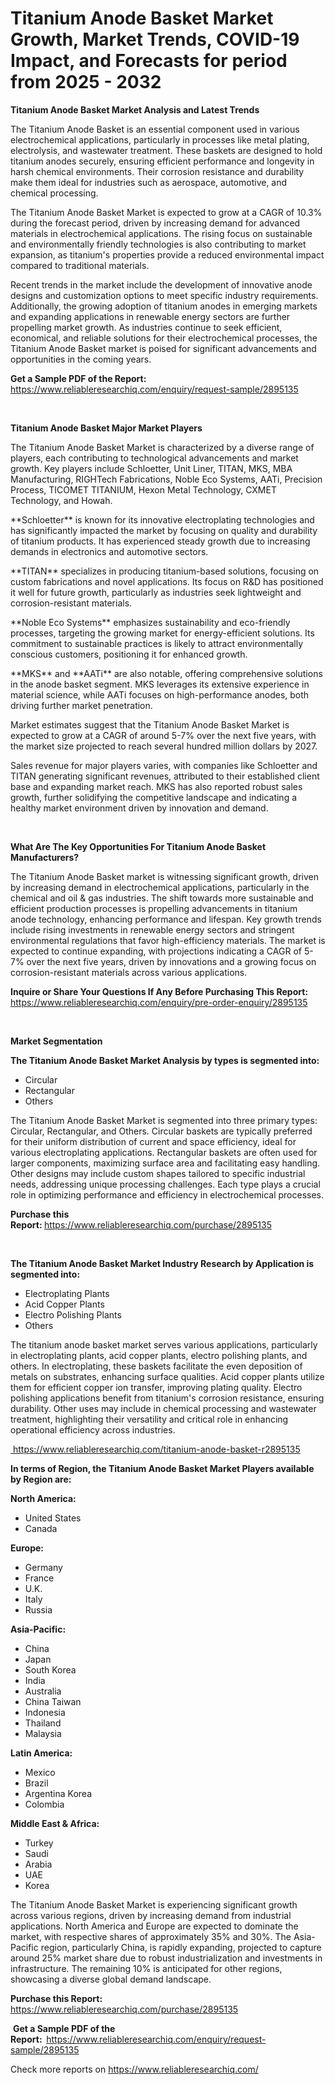 <p><h1>Titanium Anode Basket Market Growth, Market Trends, COVID-19 Impact, and Forecasts for period from 2025 - 2032</h1></p><p><strong>Titanium Anode Basket Market Analysis and Latest Trends</strong></p>
<p><p>The Titanium Anode Basket is an essential component used in various electrochemical applications, particularly in processes like metal plating, electrolysis, and wastewater treatment. These baskets are designed to hold titanium anodes securely, ensuring efficient performance and longevity in harsh chemical environments. Their corrosion resistance and durability make them ideal for industries such as aerospace, automotive, and chemical processing.</p><p>The Titanium Anode Basket Market is expected to grow at a CAGR of 10.3% during the forecast period, driven by increasing demand for advanced materials in electrochemical applications. The rising focus on sustainable and environmentally friendly technologies is also contributing to market expansion, as titanium's properties provide a reduced environmental impact compared to traditional materials.</p><p>Recent trends in the market include the development of innovative anode designs and customization options to meet specific industry requirements. Additionally, the growing adoption of titanium anodes in emerging markets and expanding applications in renewable energy sectors are further propelling market growth. As industries continue to seek efficient, economical, and reliable solutions for their electrochemical processes, the Titanium Anode Basket market is poised for significant advancements and opportunities in the coming years.</p></p>
<p><strong>Get a Sample PDF of the Report:&nbsp;</strong> <a href="https://www.reliableresearchiq.com/enquiry/request-sample/2895135?utm_campaign=3444&utm_medium=2&utm_source=Github&utm_content=ia&utm_term=15032025&utm_id=titanium-anode-basket">https://www.reliableresearchiq.com/enquiry/request-sample/2895135</a></p>
<p>&nbsp;</p>
<p><strong>Titanium Anode Basket Major Market Players</strong></p>
<p><p>The Titanium Anode Basket Market is characterized by a diverse range of players, each contributing to technological advancements and market growth. Key players include Schloetter, Unit Liner, TITAN, MKS, MBA Manufacturing, RIGHTech Fabrications, Noble Eco Systems, AATi, Precision Process, TICOMET TITANIUM, Hexon Metal Technology, CXMET Technology, and Howah.</p><p>**Schloetter** is known for its innovative electroplating technologies and has significantly impacted the market by focusing on quality and durability of titanium products. It has experienced steady growth due to increasing demands in electronics and automotive sectors.</p><p>**TITAN** specializes in producing titanium-based solutions, focusing on custom fabrications and novel applications. Its focus on R&D has positioned it well for future growth, particularly as industries seek lightweight and corrosion-resistant materials.</p><p>**Noble Eco Systems** emphasizes sustainability and eco-friendly processes, targeting the growing market for energy-efficient solutions. Its commitment to sustainable practices is likely to attract environmentally conscious customers, positioning it for enhanced growth.</p><p>**MKS** and **AATi** are also notable, offering comprehensive solutions in the anode basket segment. MKS leverages its extensive experience in material science, while AATi focuses on high-performance anodes, both driving further market penetration.</p><p>Market estimates suggest that the Titanium Anode Basket Market is expected to grow at a CAGR of around 5-7% over the next five years, with the market size projected to reach several hundred million dollars by 2027. </p><p>Sales revenue for major players varies, with companies like Schloetter and TITAN generating significant revenues, attributed to their established client base and expanding market reach. MKS has also reported robust sales growth, further solidifying the competitive landscape and indicating a healthy market environment driven by innovation and demand.</p></p>
<p>&nbsp;</p>
<p><strong>What Are The Key Opportunities For Titanium Anode Basket Manufacturers?</strong></p>
<p><p>The Titanium Anode Basket market is witnessing significant growth, driven by increasing demand in electrochemical applications, particularly in the chemical and oil & gas industries. The shift towards more sustainable and efficient production processes is propelling advancements in titanium anode technology, enhancing performance and lifespan. Key growth trends include rising investments in renewable energy sectors and stringent environmental regulations that favor high-efficiency materials. The market is expected to continue expanding, with projections indicating a CAGR of 5-7% over the next five years, driven by innovations and a growing focus on corrosion-resistant materials across various applications.</p></p>
<p><strong>Inquire or Share Your Questions If Any Before Purchasing This Report:</strong> <a href="https://www.reliableresearchiq.com/enquiry/pre-order-enquiry/2895135?utm_campaign=3444&utm_medium=2&utm_source=Github&utm_content=ia&utm_term=15032025&utm_id=titanium-anode-basket">https://www.reliableresearchiq.com/enquiry/pre-order-enquiry/2895135</a></p>
<p>&nbsp;</p>
<p><strong>Market Segmentation</strong></p>
<p><strong>The Titanium Anode Basket Market Analysis by types is segmented into:</strong></p>
<p><ul><li>Circular</li><li>Rectangular</li><li>Others</li></ul></p>
<p><p>The Titanium Anode Basket Market is segmented into three primary types: Circular, Rectangular, and Others. Circular baskets are typically preferred for their uniform distribution of current and space efficiency, ideal for various electroplating applications. Rectangular baskets are often used for larger components, maximizing surface area and facilitating easy handling. Other designs may include custom shapes tailored to specific industrial needs, addressing unique processing challenges. Each type plays a crucial role in optimizing performance and efficiency in electrochemical processes.</p></p>
<p><strong>Purchase this Report:&nbsp;</strong><a href="https://www.reliableresearchiq.com/purchase/2895135?utm_campaign=3444&utm_medium=2&utm_source=Github&utm_content=ia&utm_term=15032025&utm_id=titanium-anode-basket">https://www.reliableresearchiq.com/purchase/2895135</a></p>
<p>&nbsp;</p>
<p><strong>The Titanium Anode Basket Market Industry Research by Application is segmented into:</strong></p>
<p><ul><li>Electroplating Plants</li><li>Acid Copper Plants</li><li>Electro Polishing Plants</li><li>Others</li></ul></p>
<p><p>The titanium anode basket market serves various applications, particularly in electroplating plants, acid copper plants, electro polishing plants, and others. In electroplating, these baskets facilitate the even deposition of metals on substrates, enhancing surface qualities. Acid copper plants utilize them for efficient copper ion transfer, improving plating quality. Electro polishing applications benefit from titanium's corrosion resistance, ensuring durability. Other uses may include in chemical processing and wastewater treatment, highlighting their versatility and critical role in enhancing operational efficiency across industries.</p></p>
<p><a href="https://www.reliableresearchiq.com/titanium-anode-basket-r2895135?utm_campaign=3444&utm_medium=2&utm_source=Github&utm_content=ia&utm_term=15032025&utm_id=titanium-anode-basket">&nbsp;https://www.reliableresearchiq.com/titanium-anode-basket-r2895135</a></p>
<p><strong>In terms of Region, the Titanium Anode Basket Market Players available by Region are:</strong></p>
<p>
    <p> <strong> North America: </strong>
        <ul>
            <li>United States</li>
            <li>Canada</li>
        </ul>
        </p> 
    <p> <strong> Europe: </strong>
        <ul>
            <li>Germany</li>
            <li>France</li>
            <li>U.K.</li>
            <li>Italy</li>
            <li>Russia</li>
        </ul>
        </p> 
    <p> <strong> Asia-Pacific: </strong>
        <ul>
            <li>China</li>
            <li>Japan</li>
            <li>South Korea</li>
            <li>India</li>
            <li>Australia</li>
            <li>China Taiwan</li>
            <li>Indonesia</li>
            <li>Thailand</li>
            <li>Malaysia</li>
        </ul>
        </p> 
    <p> <strong> Latin America: </strong>
        <ul>
            <li>Mexico</li>
            <li>Brazil</li>
            <li>Argentina Korea</li>
            <li>Colombia</li>
        </ul>
        </p> 
    <p> <strong> Middle East & Africa: </strong>
        <ul>
            <li>Turkey</li>
            <li>Saudi</li>
            <li>Arabia</li>
            <li>UAE</li>
            <li>Korea</li>
        </ul>
    </p>
    </p>
<p><p>The Titanium Anode Basket Market is experiencing significant growth across various regions, driven by increasing demand from industrial applications. North America and Europe are expected to dominate the market, with respective shares of approximately 35% and 30%. The Asia-Pacific region, particularly China, is rapidly expanding, projected to capture around 25% market share due to robust industrialization and investments in infrastructure. The remaining 10% is anticipated for other regions, showcasing a diverse global demand landscape.</p></p>
<p><strong>Purchase this Report: </strong><a href="https://www.reliableresearchiq.com/purchase/2895135?utm_campaign=3444&utm_medium=2&utm_source=Github&utm_content=ia&utm_term=15032025&utm_id=titanium-anode-basket">https://www.reliableresearchiq.com/purchase/2895135</a></p>
<p>&nbsp;<strong>Get a Sample PDF of the Report:&nbsp;&nbsp;</strong><a href="https://www.reliableresearchiq.com/enquiry/request-sample/2895135?utm_campaign=3444&utm_medium=2&utm_source=Github&utm_content=ia&utm_term=15032025&utm_id=titanium-anode-basket">https://www.reliableresearchiq.com/enquiry/request-sample/2895135</a></p>
<p><strong></strong></p>
<p>Check more reports on <a href="https://www.reliableresearchiq.com/?utm_campaign=3444&utm_medium=2&utm_source=Github&utm_content=ia&utm_term=15032025&utm_id=titanium-anode-basket">https://www.reliableresearchiq.com/</a></p>